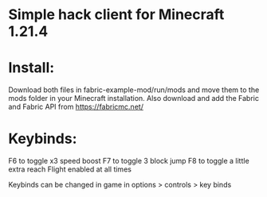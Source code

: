 # Simple hack client for Minecraft 1.21.4

# Install:
Download both files in fabric-example-mod/run/mods and move them to the mods folder in your Minecraft installation. Also download and add the Fabric and Fabric API from https://fabricmc.net/

# Keybinds:
F6 to toggle x3 speed boost
F7 to toggle 3 block jump
F8 to toggle a little extra reach
Flight enabled at all times

Keybinds can be changed in game in options > controls > key binds